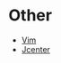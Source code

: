 # Other
- [Vim](https://github.com/13120241790/ProgrameLife/blob/master/Other/Vim/LIST.md)
- [Jcenter](https://github.com/13120241790/ProgrameLife/blob/master/Other/Jcenter.md)
